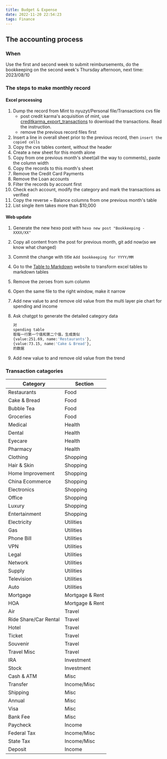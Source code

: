 ```yaml
---
title: Budget & Expense
date: 2022-11-20 22:54:23
tags: Finance
---
```


## The accounting process

### When

Use the first and second week to submit reimbursements, do the bookkeeping on the second week's Thursday afternoon, next time: 2023/08/10

### The steps to make monthly record

#### Excel processing

1. Dump the record from Mint to nyuzyt/Personal file/Transactions cvs file
    * post credit karma's acquisition of mint, use [creditkarma_export_transactions](https://github.com/mmrobins/creditkarma_export_transactions) to download the transactions. Read the instruction.
    * remove the previous record files first
1. Insert a line in overall sheet prior to the previous record, then `insert the copied cells`
1. Copy the cvs tables content, without the header
1. Create a new sheet for this month alone
1. Copy from one previous month's sheet(all the way to comments), paste the column width
1. Copy the records to this month's sheet
1. Remove the Credit Card Payments
1. Remove the Loan accounts
1. Filter the records by account first
1. Check each account, modify the category and mark the transactions as verified
1. Copy the reverse ~ Balance columns from one previous month's table
1. List single item takes more than $10,000

#### Web update

1. Generate the new hexo post with `hexo new post "Bookkeeping - XXXX/XX"`
1. Copy all content from the post for previous month, git add now(so we know what changed)
1. Commit the change with title `Add bookkeeping for YYYY/MM`
1. Go to the [Table to Markdown](https://tabletomarkdown.com/convert-spreadsheet-to-markdown/) website to transform excel tables to markdown tables
1. Remove the zeroes from sum column
1. Open the same file to the right window, make it narrow
1. Add new value to and remove old value from the multi layer pie chart for spending and income
1. Ask chatgpt to generate the detailed category data

    ```bash
    对
    spending table
    取每一行第一个值和第二个值，生成类似
    {value:251.69, name:'Restaurants'},
    {value:73.15, name:'Cake & Bread'},
    的数据
    ```

1. Add new value to and remove old value from the trend

### Transaction catagories

| Category              | Section         |
| ----------------      | --------------- |
| Restaurants           | Food            |
| Cake & Bread          | Food            |
| Bubble Tea            | Food            |
| Groceries             | Food            |
| Medical               | Health          |
| Dental                | Health          |
| Eyecare               | Health          |
| Pharmacy              | Health          |
| Clothing              | Shopping        |
| Hair & Skin           | Shopping        |
| Home Improvement      | Shopping        |
| China Ecommerce       | Shopping        |
| Electronics           | Shopping        |
| Office                | Shopping        |
| Luxury                | Shopping        |
| Entertainment         | Shopping        |
| Electricity           | Utilities       |
| Gas                   | Utilities       |
| Phone Bill            | Utilities       |
| VPN                   | Utilities       |
| Legal                 | Utilities       |
| Network               | Utilities       |
| Supply                | Utilities       |
| Television            | Utilities       |
| Auto                  | Utilities       |
| Mortgage              | Mortgage & Rent |
| HOA                   | Mortgage & Rent |
| Air                   | Travel          |
| Ride Share/Car Rental | Travel          |
| Hotel                 | Travel          |
| Ticket                | Travel          |
| Souvenir              | Travel          |
| Travel Misc           | Travel          |
| IRA                   | Investment      |
| Stock                 | Investment      |
| Cash & ATM            | Misc            |
| Transfer              | Income/Misc     |
| Shipping              | Misc            |
| Annual                | Misc            |
| Visa                  | Misc            |
| Bank Fee              | Misc            |
| Paycheck              | Income          |
| Federal Tax           | Income/Misc     |
| State Tax             | Income/Misc     |
| Deposit               | Income          |
